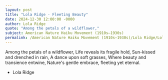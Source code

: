 ```yaml
---
layout: post
title: "Lola Ridge - Fleeting Beauty"
date: 2024-12-30 12:00:00 -0000
author: Lola Ridge
quote: "Among the petals of a wildflower,"
subject: American Nature Haiku Movement (1910s–1930s)
permalink: /American Nature Haiku Movement (1910s–1930s)/Lola Ridge/Lola Ridge - Fleeting Beauty
---
```


Among the petals of a wildflower,
Life reveals its fragile hold,
Sun-kissed and drenched in rain,
A dance upon soft grasses,
Where beauty and transience entwine,
Nature's gentle embrace, fleeting yet eternal.

- Lola Ridge
